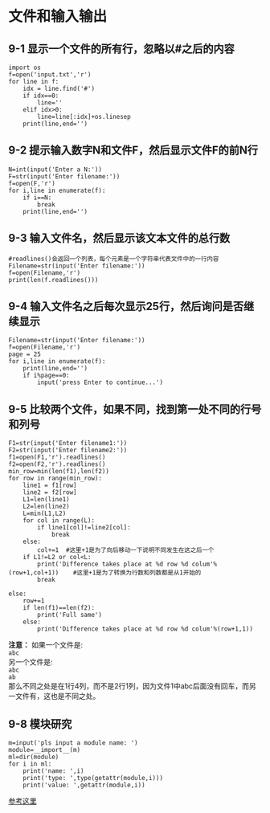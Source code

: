 # 文件和输入输出

## 9-1 显示一个文件的所有行，忽略以#之后的内容
```
import os
f=open('input.txt','r')
for line in f:
    idx = line.find('#')
    if idx==0:
        line=''
    elif idx>0:
        line=line[:idx]+os.linesep
    print(line,end='')

```

## 9-2 提示输入数字N和文件F，然后显示文件F的前N行
```
N=int(input('Enter a N:'))
F=str(input('Enter filename:'))
f=open(F,'r')
for i,line in enumerate(f):
    if i==N:
        break
    print(line,end='')
```

## 9-3 输入文件名，然后显示该文本文件的总行数
```
#readlines()会返回一个列表，每个元素是一个字符串代表文件中的一行内容
Filename=str(input('Enter filename:'))
f=open(Filename,'r')
print(len(f.readlines()))
```

## 9-4 输入文件名之后每次显示25行，然后询问是否继续显示
```
Filename=str(input('Enter filename:'))
f=open(Filename,'r')
page = 25
for i,line in enumerate(f):
    print(line,end='')
    if i%page==0:
        input('press Enter to continue...')
```

## 9-5 比较两个文件，如果不同，找到第一处不同的行号和列号
```
F1=str(input('Enter filename1:'))
F2=str(input('Enter filename2:'))
f1=open(F1,'r').readlines()
f2=open(F2,'r').readlines()
min_row=min(len(f1),len(f2))
for row in range(min_row):
    line1 = f1[row]
    line2 = f2[row]
    L1=len(line1)
    L2=len(line2)
    L=min(L1,L2)
    for col in range(L):
        if line1[col]!=line2[col]:
            break
    else:
        col+=1  #这里+1是为了向后移动一下说明不同发生在这之后一个
    if L1!=L2 or col<L:
        print('Difference takes place at %d row %d colum'%(row+1,col+1))    #这里+1是为了转换为行数和列数都是从1开始的
        break

else:
    row+=1     
    if len(f1)==len(f2):
        print('Full same')
    else:
        print('Difference takes place at %d row %d colum'%(row+1,1))

```
**注意：** 如果一个文件是:<br>
`abc`<br>
另一个文件是:<br>
`abc`<br>
`ab`<br>
那么不同之处是在1行4列，而不是2行1列，因为文件1中abc后面没有回车，而另一文件有，这也是不同之处。

## 9-8 模块研究
```
m=input('pls input a module name: ')
module=__import__(m)  
ml=dir(module)
for i in ml:  
    print('name: ',i)
    print('type: ',type(getattr(module,i)))
    print('value: ',getattr(module,i))
```
[参考这里](https://blog.csdn.net/qq_20113327/article/details/61202711)
